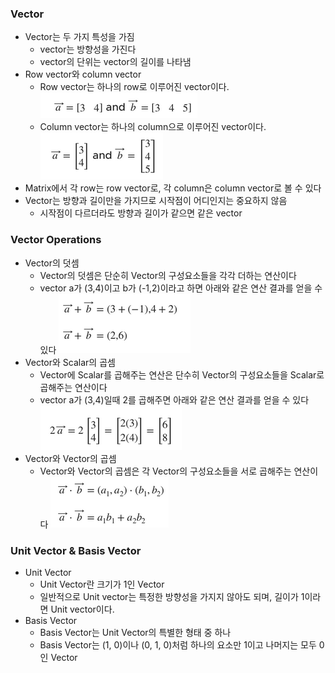 ### Vector
- Vector는 두 가지 특성을 가짐
  - vector는 방향성을 가진다
  - vector의 단위는 vector의 길이를 나타냄
- Row vector와 column vector
  - Row vector는 하나의 row로 이루어진 vector이다.
  ![alt text](../Linear%20Algebra/images/Matrices%20as%20vectors-vector-row%20vector.png)
  - Column vector는 하나의 column으로 이루어진 vector이다.
  ![alt text](../Linear%20Algebra/images/Matrices%20as%20vectors-vector-column%20vector.png)
- Matrix에서 각 row는 row vector로, 각 column은 column vector로 볼 수 있다
- Vector는 방향과 길이만을 가지므로 시작점이 어디인지는 중요하지 않음
  - 시작점이 다르더라도 방향과 길이가 같으면 같은 vector

### Vector Operations
- Vector의 덧셈
  - Vector의 덧셈은 단순히 Vector의 구성요소들을 각각 더하는 연산이다
  - vector a가 (3,4)이고 b가 (-1,2)이라고 하면 아래와 같은 연산 결과를 얻을 수 있다
  ![alt text](../Linear%20Algebra/images/Matrices%20as%20vectors-vector%20sum-예시.png) 
- Vector와 Scalar의 곱셈
  - Vector에 Scalar를 곱해주는 연산은 단수히 Vector의 구성요소들을 Scalar로 곱해주는 연산이다
  - vector a가 (3,4)일때 2를 곱해주면 아래와 같은 연산 결과를 얻을 수 있다
  ![alt text](../Linear%20Algebra/images/Matrices%20as%20vectors-vector%20scalar%20mul-예시.png)
- Vector와 Vector의 곱셈
  - Vector와 Vector의 곱셈은 각 Vector의 구성요소들을 서로 곱해주는 연산이다
  ![alt text](../Linear%20Algebra/images/Matrices%20as%20vectors-vector%20vector%20mul-예시.png)

### Unit Vector & Basis Vector
- Unit Vector
  - Unit Vector란 크기가 1인 Vector
  - 일반적으로 Unit vector는 특정한 방향성을 가지지 않아도 되며, 길이가 1이라면 Unit vector이다.
- Basis Vector
  - Basis Vector는 Unit Vector의 특별한 형태 중 하나
  - Basis Vector는 (1, 0)이나 (0, 1, 0)처럼 하나의 요소만 1이고 나머지는 모두 0인 Vector